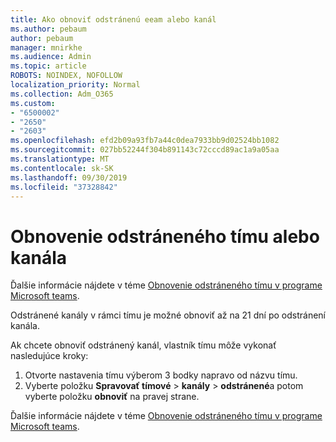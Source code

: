 ```yaml
---
title: Ako obnoviť odstránenú eeam alebo kanál
ms.author: pebaum
author: pebaum
manager: mnirkhe
ms.audience: Admin
ms.topic: article
ROBOTS: NOINDEX, NOFOLLOW
localization_priority: Normal
ms.collection: Adm_O365
ms.custom:
- "6500002"
- "2650"
- "2603"
ms.openlocfilehash: efd2b09a93fb7a44c0dea7933bb9d02524bb1082
ms.sourcegitcommit: 027bb52244f304b891143c72cccd89ac1a9a05aa
ms.translationtype: MT
ms.contentlocale: sk-SK
ms.lasthandoff: 09/30/2019
ms.locfileid: "37328842"
---
```

# <a name="how-to-restore-a-deleted-team-or-channel"></a>Obnovenie odstráneného tímu alebo kanála

Ďalšie informácie nájdete v téme [Obnovenie odstráneného tímu v programe Microsoft teams](https://blogs.technet.microsoft.com/skypehybridguy/2017/07/23/restoring-a-deleted-team-in-microsoft-teams).

Odstránené kanály v rámci tímu je možné obnoviť až na 21 dní po odstránení kanála.

Ak chcete obnoviť odstránený kanál, vlastník tímu môže vykonať nasledujúce kroky:

1. Otvorte nastavenia tímu výberom 3 bodky napravo od názvu tímu.
2. Vyberte položku **Spravovať tímové** > **kanály** > **odstránené**a potom vyberte položku **obnoviť** na pravej strane.

Ďalšie informácie nájdete v téme [Obnovenie odstráneného tímu v programe Microsoft teams](https://blogs.technet.microsoft.com/skypehybridguy/2017/07/23/restoring-a-deleted-team-in-microsoft-teams).